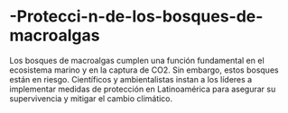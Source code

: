 # -Protecci-n-de-los-bosques-de-macroalgas
Los bosques de macroalgas cumplen una función fundamental en el ecosistema marino y en la captura de CO2. Sin embargo, estos bosques están en riesgo. Científicos y ambientalistas instan a los líderes a implementar medidas de protección en Latinoamérica para asegurar su supervivencia y mitigar el cambio climático.
